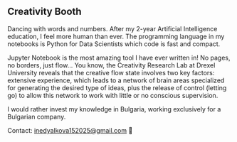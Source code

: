## Creativity Booth
Dancing with words and numbers. After my 2-year Artificial Intelligence education, I feel more human than ever. The programming language in my notebooks is Python for Data Scientists which code is fast and compact. 

Jupyter Notebook is the most amazing tool I have ever written in! No pages, no borders, just flow... You know, the Creativity Research Lab at Drexel University reveals that the creative flow state involves two key factors: extensive experience, which leads to a network of brain areas specialized for generating the desired type of ideas, plus the release of control (letting go) to allow this network to work with little or no conscious supervision.

I would rather invest my knowledge in Bulgaria, working exclusively for a Bulgarian company.

Contact: inedyalkova152025@gmail.com 📨
